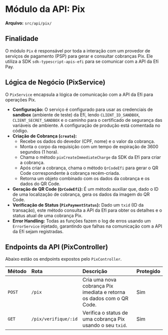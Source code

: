 
# Módulo da API: Pix

**Arquivo:** `src/api/pix/`

## Finalidade

O módulo `Pix` é responsável por toda a interação com um provedor de serviços de pagamento (PSP) para gerar e consultar cobranças Pix. Ele utiliza a SDK `sdk-typescript-apis-efi` para se comunicar com a API da Efí Pay.

## Lógica de Negócio (PixService)

O `PixService` encapsula a lógica de comunicação com a API da Efí para operações Pix.

*   **Configuração:** O serviço é configurado para usar as credenciais de **sandbox** (ambiente de teste) da Efí, lendo `CLIENT_ID_SANDBOX`, `CLIENT_SECRET_SANDBOX` e o caminho para o certificado de segurança das variáveis de ambiente. A configuração de produção está comentada no código.
*   **Criação de Cobrança (`create`):**
    *   Recebe os dados do devedor (CPF, nome) e o valor da cobrança.
    *   Monta o corpo da requisição com um tempo de expiração de 3600 segundos (1 hora).
    *   Chama o método `pixCreateImmediateCharge` da SDK da Efí para criar a cobrança.
    *   Após criar a cobrança, chama o método `QrCodeEfi` para gerar o QR Code correspondente à cobrança recém-criada.
    *   Retorna um objeto combinado com os dados da cobrança e os dados do QR Code.
*   **Geração de QR Code (`QrCodeEfi`):** É um método auxiliar que, dado o ID de uma localização de cobrança, gera os dados da imagem do QR Code.
*   **Verificação de Status (`PixPaymentStatus`):** Dado um `txid` (ID da transação), este método consulta a API da Efí para obter os detalhes e o status atual de uma cobrança Pix.
*   **Error Handling:** Todas as funções fazem o log de erros usando um `ErrorService` injetado, garantindo que falhas na comunicação com a API da Efí sejam registradas.

## Endpoints da API (PixController)

Abaixo estão os endpoints expostos pelo `PixController`.

| Método | Rota | Descrição | Protegido |
| :--- | :--- | :--- | :--- |
| `POST` | `/pix` | Cria uma nova cobrança Pix imediata e retorna os dados com o QR Code. | Sim |
| `GET` | `/pix/verifique/:id` | Verifica o status de uma cobrança Pix usando o seu `txid`. | Sim |
